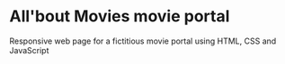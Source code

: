 # All'bout Movies movie portal
 Responsive web page for a fictitious movie portal using HTML, CSS and JavaScript
